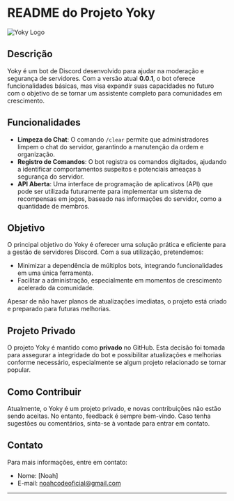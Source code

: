 # README do Projeto Yoky

![Yoky Logo](https://imgur.com/IyA73v0)  <!-- Caso tenha um logo, adicione o link aqui -->

## Descrição

Yoky é um bot de Discord desenvolvido para ajudar na moderação e segurança de servidores. Com a versão atual **0.0.1**, o bot oferece funcionalidades básicas, mas visa expandir suas capacidades no futuro com o objetivo de se tornar um assistente completo para comunidades em crescimento.

## Funcionalidades

- **Limpeza do Chat**: O comando `/clear` permite que administradores limpem o chat do servidor, garantindo a manutenção da ordem e organização.
- **Registro de Comandos**: O bot registra os comandos digitados, ajudando a identificar comportamentos suspeitos e potenciais ameaças à segurança do servidor.
- **API Aberta**: Uma interface de programação de aplicativos (API) que pode ser utilizada futuramente para implementar um sistema de recompensas em jogos, baseado nas informações do servidor, como a quantidade de membros.

## Objetivo

O principal objetivo do Yoky é oferecer uma solução prática e eficiente para a gestão de servidores Discord. Com a sua utilização, pretendemos:
- Minimizar a dependência de múltiplos bots, integrando funcionalidades em uma única ferramenta.
- Facilitar a administração, especialmente em momentos de crescimento acelerado da comunidade.
  
Apesar de não haver planos de atualizações imediatas, o projeto está criado e preparado para futuras melhorias.

## Projeto Privado

O projeto Yoky é mantido como **privado** no GitHub. Esta decisão foi tomada para assegurar a integridade do bot e possibilitar atualizações e melhorias conforme necessário, especialmente se algum projeto relacionado se tornar popular.

## Como Contribuir

Atualmente, o Yoky é um projeto privado, e novas contribuições não estão sendo aceitas. No entanto, feedback é sempre bem-vindo. Caso tenha sugestões ou comentários, sinta-se à vontade para entrar em contato.


## Contato

Para mais informações, entre em contato:
- Nome: [Noah]
- E-mail: noahcodeoficial@gmail.com

---
